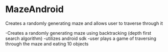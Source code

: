 # MazeAndroid
Creates a randomly generating maze and allows user to traverse through it

-Creates a randomly generating maze using backtracking (depth first search algorithm)
-utilizes android sdk
-user plays a game of traversing through the maze and eating 10 objects
